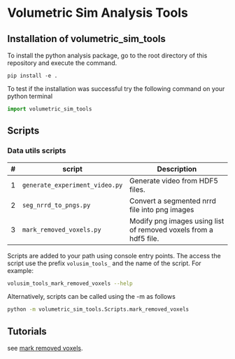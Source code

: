 # Volumetric Sim Analysis Tools 

## Installation of volumetric_sim_tools 
To install the python analysis package, go to the root directory of this repository and execute the command.
```
pip install -e .
```

To test if the installation was successful try the following command on your python terminal 

``` python
import volumetric_sim_tools
```

## Scripts

### Data utils scripts

| **#** | **script**                       | **Description**                                                  |
| ----- | -------------------------------- | ---------------------------------------------------------------- |
| 1     | `generate_experiment_video.py`   | Generate video from HDF5 files.
| 2     | `seg_nrrd_to_pngs.py`            | Convert a segmented nrrd file into png images                    |
| 3     | `mark_removed_voxels.py`         | Modify png images using list of removed voxels from a hdf5 file. |

Scripts are added to your path using console entry points. The access the script use the prefix `volusim_tools_` and the name of the script. For example:

```bash
volusim_tools_mark_removed_voxels --help
```

Alternatively, scripts can be called using the -m as follows
```bash
python -m volumetric_sim_tools.Scripts.mark_removed_voxels
```

## Tutorials
see [mark removed voxels](./docs/mark_removed_voxels.md).
